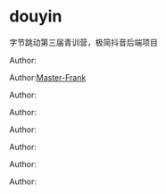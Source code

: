 # douyin
字节跳动第三届青训营，极简抖音后端项目

Author: 

Author:[Master-Frank](https://github.com/Master-Frank)

Author:

Author:

Author:

Author:

Author:

Author:
